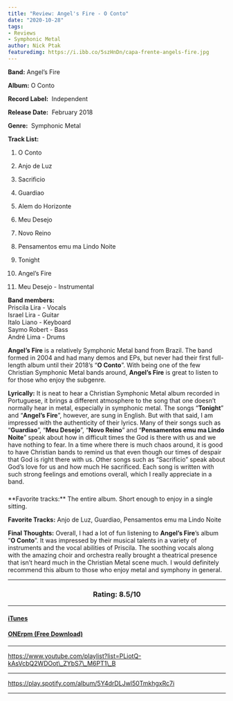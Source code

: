 ```yaml
---
title: "Review: Angel's Fire - O Conto"
date: "2020-10-28"
tags:
- Reviews
- Symphonic Metal
author: Nick Ptak
featuredimg: https://i.ibb.co/5szHnDn/capa-frente-angels-fire.jpg
---
```


**Band:** Angel’s Fire

**Album:** O Conto

**Record Label:**  Independent

**Release Date:**  February 2018

**Genre:**  Symphonic Metal

**Track List:** 

1. O Conto
   
2. Anjo de Luz
   
3. Sacrificio
   
4. Guardiao
   
5. Alem do Horizonte
   
6. Meu Desejo
   
7. Novo Reino
   
8. Pensamentos emu ma Lindo Noite
   
9. Tonight
   
10. Angel’s Fire
    
11. Meu Desejo - Instrumental

**Band members:**  
Priscila Lira - Vocals  
Israel Lira - Guitar  
Italo Liano - Keyboard  
Saymo Robert - Bass  
André Lima - Drums

**Angel’s Fire** is a relatively Symphonic Metal band from Brazil. The band formed in 2004 and had many demos and EPs, but never had their first full-length album until their 2018’s “**O Conto**”. With being one of the few Christian Symphonic Metal bands around, **Angel’s Fire** is great to listen to for those who enjoy the subgenre.

**Lyrically:** It is neat to hear a Christian Symphonic Metal album recorded in Portuguese, it brings a different atmosphere to the song that one doesn’t normally hear in metal, especially in symphonic metal. The songs “**Tonight**” and “**Angel’s Fire**”, however, are sung in English. But with that said, I am impressed with the authenticity of their lyrics. Many of their songs such as “**Guardiao**”, “**Meu Desejo**”, “**Novo Reino**” and “**Pensamentos emu ma Lindo Noite**” speak about how in difficult times the God is there with us and we have nothing to fear. In a time where there is much chaos around, it is good to have Christian bands to remind us that even though our times of despair that God is right there with us. Other songs such as “Sacrificio” speak about God’s love for us and how much He sacrificed. Each song is written with such strong feelings and emotions overall, which I really appreciate in a band.

<h3 style="text-align:center;"> </h3>**Favorite tracks:** The entire album. Short enough to enjoy in a single sitting.

**Favorite Tracks:** Anjo de Luz, Guardiao, Pensamentos emu ma Lindo Noite

**Final Thoughts:** Overall, I had a lot of fun listening to **Angel’s Fire**’s album “**O Conto**”. It was impressed by their musical talents in a variety of instruments and the vocal abilities of Priscila. The soothing vocals along with the amazing choir and orchestra really brought a theatrical presence that isn’t heard much in the Christian Metal scene much. I would definitely recommend this album to those who enjoy metal and symphony in general.

<hr>
<h3 style="text-align: center">Rating: 8.5/10
<hr>


#### [iTunes](https://music.apple.com/ca/album/o-conto/1348813326)

#### [ONErpm (Free Download)](https://www.onerpm.com/disco/album&album_number=1729111158)

* * *

https://www.youtube.com/playlist?list=PLiotQ-kAsVcbQ2WDOot\_ZYbS7\_M6PT1\_B

* * *

https://play.spotify.com/album/5Y4drDLJwl50TmkhgxRc7i

* * *
